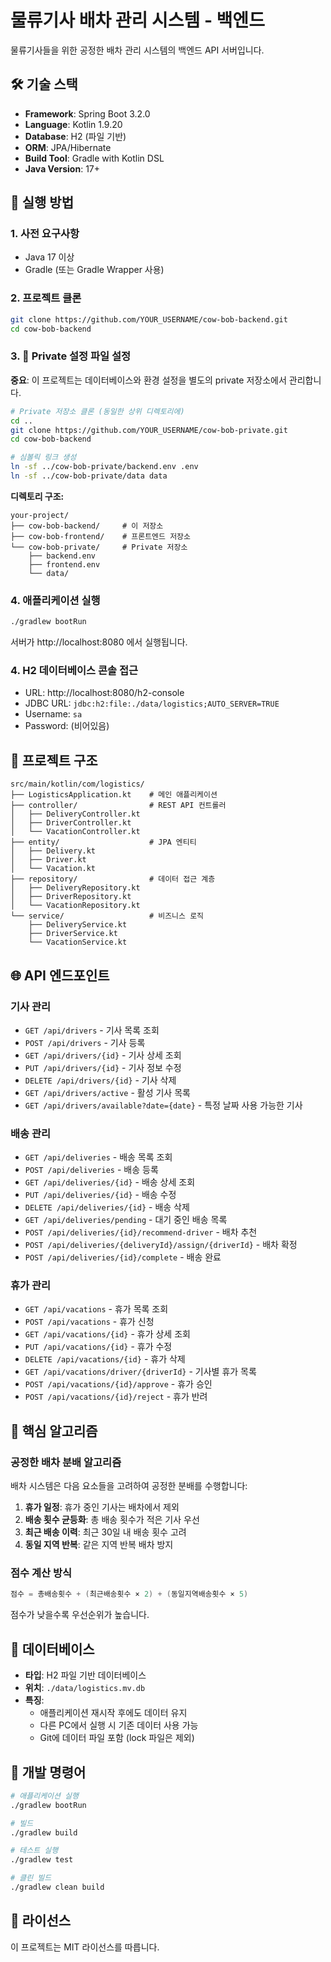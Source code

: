 # 물류기사 배차 관리 시스템 - 백엔드

물류기사들을 위한 공정한 배차 관리 시스템의 백엔드 API 서버입니다.

## 🛠 기술 스택

- **Framework**: Spring Boot 3.2.0
- **Language**: Kotlin 1.9.20
- **Database**: H2 (파일 기반)
- **ORM**: JPA/Hibernate
- **Build Tool**: Gradle with Kotlin DSL
- **Java Version**: 17+

## 🚀 실행 방법

### 1. 사전 요구사항
- Java 17 이상
- Gradle (또는 Gradle Wrapper 사용)

### 2. 프로젝트 클론
```bash
git clone https://github.com/YOUR_USERNAME/cow-bob-backend.git
cd cow-bob-backend
```

### 3. 🔐 Private 설정 파일 설정
**중요**: 이 프로젝트는 데이터베이스와 환경 설정을 별도의 private 저장소에서 관리합니다.

```bash
# Private 저장소 클론 (동일한 상위 디렉토리에)
cd ..
git clone https://github.com/YOUR_USERNAME/cow-bob-private.git
cd cow-bob-backend

# 심볼릭 링크 생성
ln -sf ../cow-bob-private/backend.env .env
ln -sf ../cow-bob-private/data data
```

**디렉토리 구조:**
```
your-project/
├── cow-bob-backend/     # 이 저장소
├── cow-bob-frontend/    # 프론트엔드 저장소
└── cow-bob-private/     # Private 저장소
    ├── backend.env
    ├── frontend.env
    └── data/
```

### 4. 애플리케이션 실행
```bash
./gradlew bootRun
```

서버가 http://localhost:8080 에서 실행됩니다.

### 4. H2 데이터베이스 콘솔 접근
- URL: http://localhost:8080/h2-console
- JDBC URL: `jdbc:h2:file:./data/logistics;AUTO_SERVER=TRUE`
- Username: `sa`
- Password: (비어있음)

## 📂 프로젝트 구조

```
src/main/kotlin/com/logistics/
├── LogisticsApplication.kt    # 메인 애플리케이션
├── controller/                # REST API 컨트롤러
│   ├── DeliveryController.kt
│   ├── DriverController.kt
│   └── VacationController.kt
├── entity/                    # JPA 엔티티
│   ├── Delivery.kt
│   ├── Driver.kt
│   └── Vacation.kt
├── repository/                # 데이터 접근 계층
│   ├── DeliveryRepository.kt
│   ├── DriverRepository.kt
│   └── VacationRepository.kt
└── service/                   # 비즈니스 로직
    ├── DeliveryService.kt
    ├── DriverService.kt
    └── VacationService.kt
```

## 🌐 API 엔드포인트

### 기사 관리
- `GET /api/drivers` - 기사 목록 조회
- `POST /api/drivers` - 기사 등록
- `GET /api/drivers/{id}` - 기사 상세 조회
- `PUT /api/drivers/{id}` - 기사 정보 수정
- `DELETE /api/drivers/{id}` - 기사 삭제
- `GET /api/drivers/active` - 활성 기사 목록
- `GET /api/drivers/available?date={date}` - 특정 날짜 사용 가능한 기사

### 배송 관리
- `GET /api/deliveries` - 배송 목록 조회
- `POST /api/deliveries` - 배송 등록
- `GET /api/deliveries/{id}` - 배송 상세 조회
- `PUT /api/deliveries/{id}` - 배송 수정
- `DELETE /api/deliveries/{id}` - 배송 삭제
- `GET /api/deliveries/pending` - 대기 중인 배송 목록
- `POST /api/deliveries/{id}/recommend-driver` - 배차 추천
- `POST /api/deliveries/{deliveryId}/assign/{driverId}` - 배차 확정
- `POST /api/deliveries/{id}/complete` - 배송 완료

### 휴가 관리
- `GET /api/vacations` - 휴가 목록 조회
- `POST /api/vacations` - 휴가 신청
- `GET /api/vacations/{id}` - 휴가 상세 조회
- `PUT /api/vacations/{id}` - 휴가 수정
- `DELETE /api/vacations/{id}` - 휴가 삭제
- `GET /api/vacations/driver/{driverId}` - 기사별 휴가 목록
- `POST /api/vacations/{id}/approve` - 휴가 승인
- `POST /api/vacations/{id}/reject` - 휴가 반려

## 🔧 핵심 알고리즘

### 공정한 배차 분배 알고리즘

배차 시스템은 다음 요소들을 고려하여 공정한 분배를 수행합니다:

1. **휴가 일정**: 휴가 중인 기사는 배차에서 제외
2. **배송 횟수 균등화**: 총 배송 횟수가 적은 기사 우선
3. **최근 배송 이력**: 최근 30일 내 배송 횟수 고려
4. **동일 지역 반복**: 같은 지역 반복 배차 방지

### 점수 계산 방식
```kotlin
점수 = 총배송횟수 + (최근배송횟수 × 2) + (동일지역배송횟수 × 5)
```

점수가 낮을수록 우선순위가 높습니다.

## 💾 데이터베이스

- **타입**: H2 파일 기반 데이터베이스
- **위치**: `./data/logistics.mv.db`
- **특징**: 
  - 애플리케이션 재시작 후에도 데이터 유지
  - 다른 PC에서 실행 시 기존 데이터 사용 가능
  - Git에 데이터 파일 포함 (lock 파일은 제외)

## 🔧 개발 명령어

```bash
# 애플리케이션 실행
./gradlew bootRun

# 빌드
./gradlew build

# 테스트 실행
./gradlew test

# 클린 빌드
./gradlew clean build
```

## 📄 라이선스

이 프로젝트는 MIT 라이선스를 따릅니다.